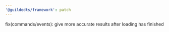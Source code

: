 ```yaml
---
'@guildedts/framework': patch
---
```


fix(commands/events): give more accurate results after loading has finished
